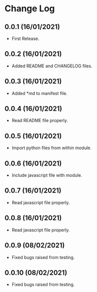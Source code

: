 Change Log
==========

0.0.1 (16/01/2021)
------------------
- First Release.

0.0.2 (16/01/2021)
------------------
- Added README and CHANGELOG files.

0.0.3 (16/01/2021)
------------------
- Added *md to manifest file.

0.0.4 (16/01/2021)
------------------
- Read README file properly.

0.0.5 (16/01/2021)
------------------
- Import python files from within module.

0.0.6 (16/01/2021)
------------------
- Include javascript file with module.

0.0.7 (16/01/2021)
------------------
- Read javascript file properly.

0.0.8 (16/01/2021)
------------------
- Read javascript file properly.

0.0.9 (08/02/2021)
------------------
- Fixed bugs raised from testing.

0.0.10 (08/02/2021)
------------------
- Fixed bugs raised from testing.

